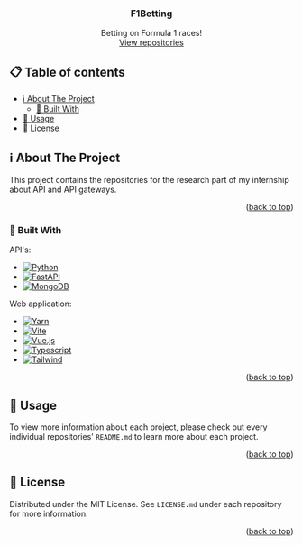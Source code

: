 <a name="readme-top"></a>

<div>
<h3 align="center">F1Betting</h3>

  <p align="center">
    Betting on Formula 1 races!
    <br />
    <a href="https://github.com/orgs/f1betting/repositories">View repositories</a>
  </p>
</div>



<!-- TABLE OF CONTENTS -->

## 📋 Table of contents

- [ℹ️ About The Project](#-about-the-project)
    - [🚧 Built With](#built-with)
- [🚀 Usage ](#-usage)
- [📜 License](#-license)

<!-- ABOUT THE PROJECT -->

## ℹ️ About The Project

This project contains the repositories for the research part of my internship about API and API gateways.

<p align="right">(<a href="#readme-top">back to top</a>)</p>

### 🚧 Built With
API's:
* [![Python]][Python-url]
* [![FastAPI]][FastAPI-url]
* [![MongoDB]][MongoDB-url]

Web application:
* [![Yarn]][Yarn-url]
* [![Vite]][Vite-url]
* [![Vue.js]][Vue.js-url]
* [![Typescript]][Typescript-url]
* [![Tailwind]][Tailwind-url]

<p align="right">(<a href="#readme-top">back to top</a>)</p>


<!-- USAGE EXAMPLES -->

## 🚀 Usage

To view more information about each project, please check out every individual repositories' ``README.md`` to learn more about each project.

<p align="right">(<a href="#readme-top">back to top</a>)</p>



<!-- LICENSE -->

## 📜 License

Distributed under the MIT License. See `LICENSE.md` under each repository for more information.

<p align="right">(<a href="#readme-top">back to top</a>)</p>



<!-- MARKDOWN LINKS & IMAGES -->
<!-- https://www.markdownguide.org/basic-syntax/#reference-style-links -->

[Python]: https://img.shields.io/badge/python-3670A0?style=for-the-badge&logo=python&logoColor=ffdd54

[Python-url]: https://python.org

[FastAPI]: https://img.shields.io/badge/FastAPI-005571?style=for-the-badge&logo=fastapi

[FastAPI-url]: https://fastapi.tiangolo.com/

[MongoDB]: https://img.shields.io/badge/MongoDB-%234ea94b.svg?style=for-the-badge&logo=mongodb&logoColor=white

[MongoDB-url]: https://www.mongodb.com/

[Yarn]: https://img.shields.io/badge/yarn-%232C8EBB.svg?style=for-the-badge&logo=yarn&logoColor=white

[Yarn-url]: https://yarnpkg.com/

[Vite]: https://img.shields.io/badge/vite-%23646CFF.svg?style=for-the-badge&logo=vite&logoColor=white

[Vite-url]: https://vitejs.dev/

[Vue.js]: https://img.shields.io/badge/vuejs-%2335495e.svg?style=for-the-badge&logo=vuedotjs&logoColor=%234FC08D

[Vue.js-url]: https://vuejs.org/

[Typescript]: https://img.shields.io/badge/typescript-%23007ACC.svg?style=for-the-badge&logo=typescript&logoColor=white

[Typescript-url]: https://www.typescriptlang.org/

[Tailwind]: https://img.shields.io/badge/tailwindcss-%2338B2AC.svg?style=for-the-badge&logo=tailwind-css&logoColor=white

[Tailwind-url]: https://tailwindcss.com/

